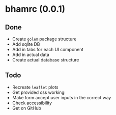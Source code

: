 # bhamrc (0.0.1)

## Done
* Create `golem` package structure
* Add sqlite DB
* Add in tabs for each UI component
* Add in actual data
* Create actual database structure

## Todo
* Recreate `leaflet` plots
* Get provided css working
* Make form accept user inputs in the correct way
* Check accessibility
* Get on GitHub

